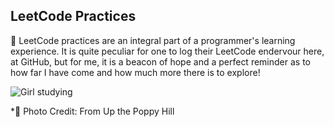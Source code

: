 LeetCode Practices
----------------------------------------------------------------------------------

🌱 LeetCode practices are an integral part of a programmer's learning experience. It is quite peculiar for one to log their LeetCode endervour here, at GitHub, but for me, it is a beacon of hope and a perfect reminder as to how far I have come and how much more there is to explore!

![Girl studying](https://i.pinimg.com/564x/ba/ed/6b/baed6b0fb274651e141e54d47d13e533.jpg)

*💌 Photo Credit: From Up the Poppy Hill
